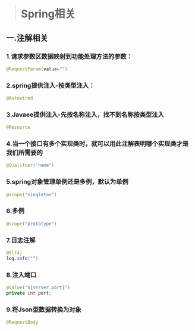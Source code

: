 > # **Spring相关**
>

## 一.**注解相关**

### 1.请求参数区数据映射到功能处理方法的参数：

```java
@RequestParam(value="")
```

### 2.spring提供注入-按类型注入：

```java
@Autowired
```

### 3.Javaee提供注入-先按名称注入，找不到名称按类型注入

```java
@Resource
```

### 4.当一个接口有多个实现类时，就可以用此注解表明哪个实现类才是我们所需要的

```java
@Qualifier("name")
```

### 5.spring对象管理单例还是多例，默认为单例

```java
@scope("singleton") 
```

### 6.多例

```java
@scope("prototype")
```

### 7.日志注解

```java
@Slf4j 
log.info("")
```

### 8.注入端口

```java
@Value("${server.port}")
private int port;
```

### 9.将Json型数据转换为对象

```java
@RequestBody
```

